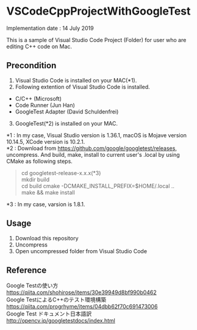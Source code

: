 # VSCodeCppProjectWithGoogleTest

Implementation date : 14 July 2019<br>

This is a sample of Visual Studio Code Project (Folder) for user who are editing C++ code on Mac.

## Precondition
1. Visual Studio Code is installed on your MAC(*1).
2. Following extention of Visual Studio Code is installed.
- C/C++ (Microsoft)
- Code Runner (Jun Han)
- GoogleTest Adapter (David Schuldenfrei)
3. GoogleTest(*2) is installed on your MAC.

*1 : In my case, Visual Studio version is 1.36.1, macOS is Mojave version 10.14.5, XCode version is 10.2.1.<br>
*2 : Download from https://github.com/google/googletest/releases, uncompress. And build, make, install to current user's .local by using CMake as following steps.

> cd googletest-release-x.x.x(*3)<br>
mkdir build<br>
cd build
cmake -DCMAKE_INSTALL_PREFIX=$HOME/.local ..<br>
make && make install<br>

*3 : In my case, varsion is 1.8.1.

## Usage
1. Download this repository
2. Uncompress
3. Open uncompressed folder from Visual Studio Code

## Reference
Google Testの使い方
https://qiita.com/shohirose/items/30e39949d8bf990b0462<br>
Google TestによるC++のテスト環境構築
https://qiita.com/progrhyme/items/04dbb62f70c691473006<br>
Google Test ドキュメント日本語訳
http://opencv.jp/googletestdocs/index.html<br>



